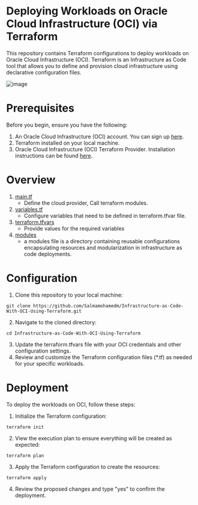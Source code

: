 # Deploying Workloads on Oracle Cloud Infrastructure (OCI) via Terraform 
This repository contains Terraform configurations to deploy workloads on Oracle Cloud Infrastructure (OCI). Terraform is an Infrastructure as Code tool that allows you to define and provision cloud infrastructure using declarative configuration files.

![image](https://github.com/Salmamohamedm/Infrastructure-as-Code-With-OCI-Using-Terraform/assets/109488469/8f39feb9-f972-41f7-a7c7-74cc72a987f7)
# Prerequisites
Before you begin, ensure you have the following:
1. An Oracle Cloud Infrastructure (OCI) account. You can sign up [here](https://www.oracle.com/cloud/sign-in.html).
2. Terraform installed on your local machine.
3. Oracle Cloud Infrastructure (OCI) Terraform Provider. Installation instructions can be found [here](https://registry.terraform.io/providers/oracle/oci/latest/docs).

# Overview
1. [main.tf](main.tf)
   - Define the cloud provider, Call terraform modules.
2. [variables.tf](variables.tf)
    -  Configure variables that need to be defined in terraform.tfvar file.
3.   [terraform.tfvars](terraform.tfvars)
     - Provide values for the required variables
4. [modules](modules)
    - a modules file is a directory containing reusable configurations encapsulating resources and modularization in infrastructure as code deployments.


# Configuration
1. Clone this repository to your local machine:

```
git clone https://github.com/Salmamohamedm/Infrastructure-as-Code-With-OCI-Using-Terraform.git
```
2. Navigate to the cloned directory:
```
cd Infrastructure-as-Code-With-OCI-Using-Terraform
```
3. Update the terraform.tfvars file with your OCI credentials and other configuration settings.
4. Review and customize the Terraform configuration files (*.tf) as needed for your specific workloads.

# Deployment
To deploy the workloads on OCI, follow these steps:
1. Initialize the Terraform configuration:
```
terraform init
```
2. View the execution plan to ensure everything will be created as expected:
```
terraform plan
```
3. Apply the Terraform configuration to create the resources:
```
terraform apply
```
4. Review the proposed changes and type "yes" to confirm the deployment.





